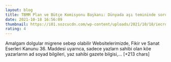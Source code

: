 ```yaml
--- 
layout: blog
title: TBMM Plan ve Bütçe Komisyonu Başkanı: Dünyada aşı temininde sorun yaşamayan tek ülkeyiz
date: 2021-10-18 16:56:09
thumbnail: https://i01.sozcucdn.com/wp-content/uploads/2021/10/18/iecrop/cevdet-yilmaz-dha-1_16_9_1634576157-670x371.jpg
rating: 4
---
```

Amalgam dolgular migrene sebep olabilir
Websitelerimizde, Fikir ve Sanat Eserleri Kanunu 36. Maddesi uyarnca, sadece yazlarn sahibi olan köe yazarlarnn ad soyad bilgileri, yaz sahibi gazete bilgisi,… [+213 chars]